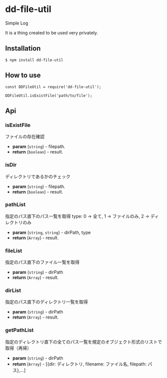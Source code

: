 # dd-file-util
Simple Log

It is a thing created to be used very privately.

## Installation

```
$ npm install dd-file-util
```

## How to use
```
const DDFileUtil = require('dd-file-util');

DDFileUtil.isExistFile('path/to/file');
```

## Api

### isExistFile
ファイルの存在確認

* **param** (`string`) - filepath.
* **return** (`boolean`) - result.

### isDir
ディレクトリであるかのチェック

* **param** (`string`) - filepath.
* **return** (`boolean`) - result.

### pathList
指定のパス直下のパス一覧を取得
type: 0 -> 全て, 1 -> ファイルのみ, 2 -> ディレクトリのみ

* **param** (`string`, `string`) - dirPath, type
* **return** (`Array`) - result.

### fileList
指定のパス直下のファイル一覧を取得

* **param** (`string`) - dirPath
* **return** (`Array`) - result.

### dirList
指定のパス直下のディレクトリ一覧を取得

* **param** (`string`) - dirPath
* **return** (`Array`) - result.

### getPathList
指定のディレクトリ直下の全てのパス一覧を規定のオブジェクト形式のリストで取得（再帰）

* **param** (`string`) - dirPath
* **return** (`Array`) - [{dir: ディレクトリ, filename: ファイル名, filepath: パス},...]
